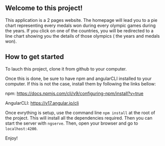 ## Welcome to this project!

This application is a 2 pages website. The homepage will lead you to a pie chart representing every medals won during every olympic games during the years. If you click on one of the countries, you will be redirected to a line chart showing you the details of those olympics ( the years and medals won).

## How to get started

To lauch this project, clone it from github to your computer. 

Once this is done, be sure to have npm and angularCLI installed to your computer. If this is not the case, install them by following the links bellow:

npm:
https://docs.npmjs.com/cli/v9/configuring-npm/install?v=true

AngularCLI: 
https://v17.angular.io/cli

Once evrything is setup, use the command line `npm install` at the root of the project. This will install all the dependencies required. Then you can start the server with `ngserve`.
Then, open your browser and go to `localhost:4200`.

Enjoy!

